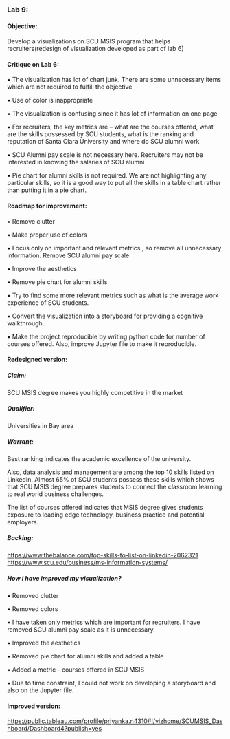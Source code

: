 
### Lab 9: 
#### Objective: 
Develop a visualizations on SCU MSIS program that helps recruiters(redesign of visualization developed as part of lab 6)

#### Critique on Lab 6:
•	The visualization has lot of chart junk. There are some unnecessary items which are not required to fulfill the objective

•	Use of color is inappropriate

•	The visualization is confusing since it has lot of information on one page

•	For recruiters, the key metrics are – what are the courses offered, what are the skills possessed by SCU students, what is the ranking and reputation of Santa Clara University and where do SCU alumni work

•	SCU Alumni pay scale is not necessary here. Recruiters may not be interested in knowing the salaries of SCU alumni

•	Pie chart for alumni skills is not required. We are not highlighting any particular skills, so it is a good way to put all the skills in a table chart rather than putting it in a pie chart.

#### Roadmap for improvement:
•	Remove clutter

•	Make proper use of colors

•	Focus only on important and relevant metrics , so remove all unnecessary information. Remove SCU alumni pay scale

•	Improve the aesthetics

•	Remove pie chart for alumni skills

•	Try to find some more relevant metrics such as what is the average work experience of SCU students.

•	Convert the visualization into a storyboard for providing a cognitive walkthrough.

•	Make the project reproducible by writing python code for number of courses offered. Also, improve Jupyter file to make it reproducible.

#### Redesigned version:
##### Claim: 
SCU MSIS degree makes you highly competitive in the market

##### Qualifier: 
Universities in Bay area

##### Warrant: 
Best ranking indicates the academic excellence of the university. 

Also, data analysis and management are among the top 10 skills listed on LinkedIn. Almost 65% of SCU students possess these skills which shows that SCU MSIS degree prepares students to connect the classroom learning to real world business challenges. 

The list of courses offered indicates that MSIS degree gives students exposure to leading edge technology, business practice and potential employers. 

##### Backing: 
https://www.thebalance.com/top-skills-to-list-on-linkedin-2062321
https://www.scu.edu/business/ms-information-systems/

##### How I have improved my visualization?
•	Removed clutter

•	Removed colors

•	I have taken only metrics which are important for recruiters. I have removed SCU alumni pay scale as it is unnecessary.

•	Improved the aesthetics

•	Removed pie chart for alumni skills and added a table

•	Added a metric - courses offered in SCU MSIS

•	Due to time constraint, I could not work on developing a storyboard and also on the Jupyter file. 

#### Improved version: 

https://public.tableau.com/profile/priyanka.n4310#!/vizhome/SCUMSIS_Dashboard/Dashboard4?publish=yes
